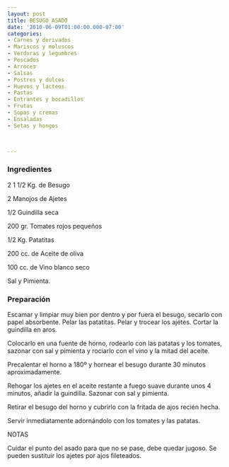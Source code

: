 ```yaml
---
layout: post
title: BESUGO ASADO
date: '2010-06-09T01:00:00.000-07:00'
categories:
- Carnes y derivados
- Mariscos y moluscos
- Verduras y legumbres
- Pescados
- Arroces
- Salsas
- Postres y dulces
- Huevos y lacteos
- Pastas
- Entrantes y bocadillos
- Frutas
- Sopas y cremas
- Ensaladas
- Setas y hongos
 


---
```


<h3>Ingredientes</h3>

2 1 1/2 Kg. de Besugo

2 Manojos de Ajetes

1/2 Guindilla seca

200 gr. Tomates rojos pequeños

1/2 Kg. Patatitas

200 cc. de Aceite de oliva

100 cc. de Vino blanco seco

Sal y Pimienta.

<h3>Preparación</h3>

Escamar y limpiar muy bien por dentro y por fuera el besugo, secarlo con papel absorbente. Pelar las patatitas. Pelar y trocear los ajetes. Cortar la guindilla en aros.

Colocarlo en una fuente de horno, rodearlo con las patatas y los tomates, sazonar con sal y pimienta y rociarlo con el vino y la mitad del aceite.

Precalentar el horno a 180&ordm; y hornear el besugo durante 30 minutos aproximadamente.

Rehogar los ajetes en el aceite restante a fuego suave durante unos 4 minutos, añadir la guindilla. Sazonar con sal y pimienta.

Retirar el besugo del horno y cubrirlo con la fritada de ajos recién hecha.

Servir inmediatamente adornándolo con los tomates y las patatas.

NOTAS

Cuidar el punto del asado para que no se pase, debe quedar jugoso. Se pueden sustituir los ajetes por ajos fileteados.


